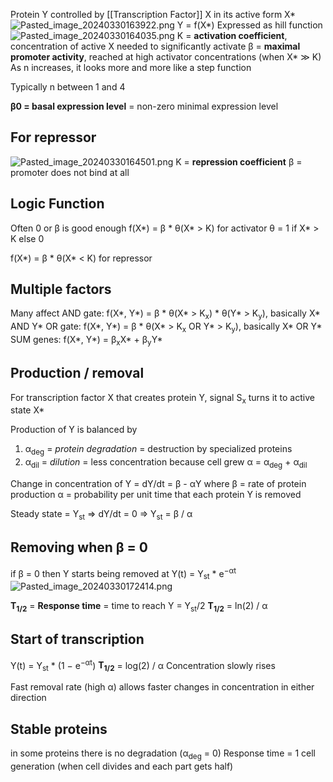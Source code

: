 Protein Y controlled by \[\[Transcription Factor]] X in its active form X\*
![Pasted\_image\_20240330163922.png](pasted_image_20240330163922.png)
Y = f(X\*)
Expressed as hill function
![Pasted\_image\_20240330164035.png](pasted_image_20240330164035.png)
K = **activation coefficient**, concentration of active X needed to significantly activate
β = **maximal promoter activity**, reached at high activator concentrations (when X\* ≫ K)
As n increases, it looks more and more like a step function

Typically n between 1 and 4

**β0 = basal expression level** = non-zero minimal expression level

## For repressor

![Pasted\_image\_20240330164501.png](pasted_image_20240330164501.png)
K = **repression coefficient**
β = promoter does not bind at all

## Logic Function

Often 0 or β is good enough
f(X\*) = β \* θ(X\* > K) for activator
θ = 1 if X\* > K else 0

f(X\*) = β \* θ(X\* < K) for repressor

## Multiple factors

Many affect
AND gate: f(X\*, Y\*) = β \* θ(X\* > K<sub>x</sub>) \* θ(Y\* > K<sub>y</sub>), basically X\* AND Y\*
OR gate: f(X\*, Y\*) = β \* θ(X\* > K<sub>x</sub> OR Y\* > K<sub>y</sub>), basically X\* OR Y\*
SUM genes: f(X\*, Y\*) = β<sub>x</sub>X\* + β<sub>y</sub>Y\*

## Production / removal

For transcription factor X that creates protein Y, signal S<sub>x</sub> turns it to active state X\*

Production of Y is balanced by

1. α<sub>deg</sub> = *protein degradation* = destruction by specialized proteins
2. α<sub>dil</sub> = *dilution* = less concentration because cell grew
   α = α<sub>deg</sub> + α<sub>dil</sub>

Change in concentration of Y = dY/dt = β - αY
where
β = rate of protein production
α = probability per unit time that each protein Y is removed

Steady state = Y<sub>st</sub> => dY/dt = 0 => Y<sub>st</sub> = β / α

## Removing when β = 0

if β = 0 then Y starts being removed at
Y(t) = Y<sub>st</sub> \* e<sup>−αt</sup>
![Pasted\_image\_20240330172414.png](pasted_image_20240330172414.png)

**T<sub>1/2</sub>** = **Response time** = time to reach Y = Y<sub>st</sub>/2
**T<sub>1/2</sub>** = ln(2) / α

## Start of transcription

Y(t) = Y<sub>st</sub> \* (1 − e<sup>−αt</sup>)
**T<sub>1/2</sub>** = log(2) / α
Concentration slowly rises

Fast removal rate (high α) allows faster changes in concentration in either direction

## Stable proteins

in some proteins there is no degradation (α<sub>deg</sub> = 0)
Response time = 1 cell generation (when cell divides and each part gets half)
